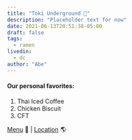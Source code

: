 ```yaml
---
title: "Toki Underground 🍜"
description: "Placeholder text for now"
date: 2021-06-13T20:51:38-05:00
draft: false
tags:
  - ramen
livedin:
  - dc
author: "Abe"
---
```


#### Our personal favorites:

1. Thai Iced Coffee
2. Chicken Biscuit
3. CFT

[Menu](https://www.betterhalfbar.com/menu) 📖  |  [Location](https://g.page/betterhalfbar?share) 🌎
